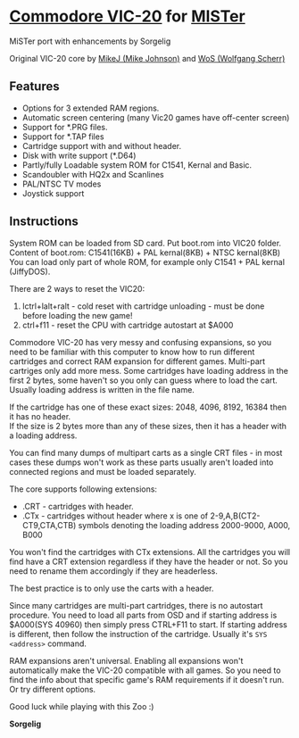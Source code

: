 # [Commodore VIC-20](https://en.wikipedia.org/wiki/Commodore_VIC-20) for [MISTer](https://github.com/MiSTer-devel/Main_MiSTer/wiki)
MiSTer port with enhancements by Sorgelig

Original VIC-20 core by [MikeJ (Mike Johnson)](https://www.fpgaarcade.com/author/mikej/) and [WoS (Wolfgang Scherr)](https://www.researchgate.net/profile/Wolfgang_Scherr2)

## Features

* Options for 3 extended RAM regions.
* Automatic screen centering (many Vic20 games have off-center screen)
* Support for *.PRG files.
* Support for *.TAP files
* Cartridge support with and without header.
* Disk with write support (*.D64)
* Partly/fully Loadable system ROM for C1541, Kernal and Basic.
* Scandoubler with HQ2x and Scanlines
* PAL/NTSC TV modes
* Joystick support

## Instructions

System ROM can be loaded from SD card. Put boot.rom into VIC20 folder.  
Content of boot.rom: C1541(16KB) + PAL kernal(8KB) + NTSC kernal(8KB)  
You can load only part of whole ROM, for example only C1541 + PAL kernal (JiffyDOS).

There are 2 ways to reset the VIC20:
1. lctrl+lalt+ralt - cold reset with cartridge unloading - must be done before loading the new game!
2. ctrl+f11 - reset the CPU with cartridge autostart at $A000

Commodore VIC-20 has very messy and confusing expansions, so you need to be familiar with this computer to know how to run different cartridges and correct RAM expansion for different games. Multi-part cartriges only add more mess. Some cartridges have loading address in the first 2 bytes, some haven't so you only can guess where to load the cart. Usually loading address is written in the file name.

If the cartridge has one of these exact sizes: 2048, 4096, 8192, 16384 then it has no header.  
If the size is 2 bytes more than any of these sizes, then it has a header with a loading address.

You can find many dumps of multipart carts as a single CRT files - in most cases these dumps won't work as these parts usually aren't loaded into connected regions and must be loaded separately.

The core supports following extensions:
* .CRT - cartridges with header.
* .CTx - cartridges without header where x is one of 2-9,A,B(CT2-CT9,CTA,CTB) symbols denoting the loading address 2000-9000, A000, B000

You won't find the cartridges with CTx extensions. All the cartridges you will find have a CRT extension regardless if they have the header or not. So you need to rename them accordingly if they are headerless.

The best practice is to only use the carts with a header.

Since many cartridges are multi-part cartridges, there is no autostart procedure. You need to load all parts from OSD and if starting address is $A000(SYS 40960) then simply press CTRL+F11 to start. If starting address is different, then follow the instruction of the cartridge. Usually it's `SYS <address>` command.

RAM expansions aren't universal. Enabling all expansions won't automatically make the VIC-20 compatible with all games. So you need to find the info about that specific game's RAM requirements if it doesn't run. Or try different options.

Good luck while playing with this Zoo :)


**Sorgelig**
